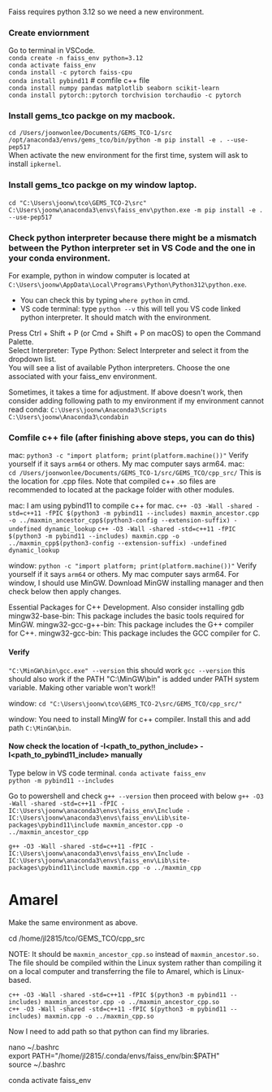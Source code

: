 Faiss requires python 3.12 so we need a new environment.

### Create enviornment
Go to terminal in VSCode.        
```conda create -n faiss_env python=3.12```       
```conda activate faiss_env```       
```conda install -c pytorch faiss-cpu```      
```conda install pybind11```      # comfile c++ file       
```conda install numpy pandas matplotlib seaborn scikit-learn```         
```conda install pytorch::pytorch torchvision torchaudio -c pytorch```  

### Install gems_tco packge on my macbook. 
```cd /Users/joonwonlee/Documents/GEMS_TCO-1/src```    
```/opt/anaconda3/envs/gems_tco/bin/python -m pip install -e . --use-pep517```   
When activate the new environment for the first time, system will ask to install ```ipkernel```.

### Install gems_tco packge on my window laptop. 
```cd "C:\Users\joonw\tco\GEMS_TCO-2\src"```
``` C:\Users\joonw\anaconda3\envs\faiss_env\python.exe -m pip install -e . --use-pep517```

### Check python interpreter because there might be a mismatch between the Python interpreter set in VS Code and the one in your conda environment.   
For example, python in window computer is located at ```C:\Users\joonw\AppData\Local\Programs\Python\Python312\python.exe```.
- You can check this by typing ```where python``` in cmd.   
- VS code terminal: type ```python --v``` this will tell you VS code linked python interpreter. It should match with the environment. 

Press Ctrl + Shift + P (or Cmd + Shift + P on macOS) to open the Command Palette.        
Select Interpreter: Type Python: Select Interpreter and select it from the dropdown list.        
You will see a list of available Python interpreters. Choose the one associated with your faiss_env environment.        

Sometimes, it takes a time for adjustment. If above doesn't work, then consider adding following path to my environment if my environment cannot read conda:
```C:\Users\joonw\Anaconda3\Scripts```
```C:\Users\joonw\Anaconda3\condabin```

### Comfile c++ file (after finishing above steps, you can do this)
mac: ``` python3 -c "import platform; print(platform.machine())" ```   Verify yourself if it says ```arm64``` or others. My mac computer says arm64.
mac:   
```cd /Users/joonwonlee/Documents/GEMS_TCO-1/src/GEMS_TCO/cpp_src/```  This is the location for .cpp files. Note that compiled c++ .so files are recommended to located at the package folder with other modules.

mac:  I am using pybind11 to compile c++ for mac.
```c++ -O3 -Wall -shared -std=c++11 -fPIC $(python3 -m pybind11 --includes) maxmin_ancestor.cpp -o ../maxmin_ancestor_cpp$(python3-config --extension-suffix) -undefined dynamic_lookup```
```c++ -O3 -Wall -shared -std=c++11 -fPIC $(python3 -m pybind11 --includes) maxmin.cpp -o ../maxmin_cpp$(python3-config --extension-suffix) -undefined dynamic_lookup```  

window: ``` python -c "import platform; print(platform.machine())" ```   Verify yourself if it says ```arm64``` or others. My mac computer says arm64.
For window, I should use MinGW. Download MinGW installing manager and then check below then apply changes.

Essential Packages for C++ Development. Also consider installing gdb 
mingw32-base-bin: This package includes the basic tools required for MinGW.
mingw32-gcc-g++-bin: This package includes the G++ compiler for C++.
mingw32-gcc-bin: This package includes the GCC compiler for C.

#### Verify 
``` "C:\MinGW\bin\gcc.exe" --version ```    this should work
``` gcc --version ```  this should also work if the PATH  "C:\MinGW\bin" is added under PATH system variable. Making other variable won't work!!


window:
``` cd "C:\Users\joonw\tco\GEMS_TCO-2\src/GEMS_TCO/cpp_src/" ```

window:   You need to install MingW for c++ compiler. Install this and add path ```C:\MinGW\bin```.

#### Now check the location of -I<path_to_python_include> -I<path_to_pybind11_include> manually      
Type below in VS code terminal.
```conda activate faiss_env```    
```python -m pybind11 --includes```

Go to powershell and check
```g++ --version```  then proceed with below
```g++ -O3 -Wall -shared -std=c++11 -fPIC -IC:\Users\joonw\anaconda3\envs\faiss_env\Include -IC:\Users\joonw\anaconda3\envs\faiss_env\Lib\site-packages\pybind11\include maxmin_ancestor.cpp -o ../maxmin_ancestor_cpp```

```g++ -O3 -Wall -shared -std=c++11 -fPIC -IC:\Users\joonw\anaconda3\envs\faiss_env\Include -IC:\Users\joonw\anaconda3\envs\faiss_env\Lib\site-packages\pybind11\include maxmin.cpp -o ../maxmin_cpp```



 


# Amarel
Make the same environment as above.

cd /home/jl2815/tco/GEMS_TCO/cpp_src

NOTE: It should be ```maxmin_ancestor_cpp.so``` instead of ```maxmin_ancestor.so.``` The file should be compiled within the Linux system rather than compiling it on a local computer and transferring the file to Amarel, which is Linux-based.
      
``` c++ -O3 -Wall -shared -std=c++11 -fPIC $(python3 -m pybind11 --includes) maxmin_ancestor.cpp -o ../maxmin_ancestor_cpp.so ```      
``` c++ -O3 -Wall -shared -std=c++11 -fPIC $(python3 -m pybind11 --includes) maxmin.cpp -o ../maxmin_cpp.so  ```         


Now I need to add path so that python can find my libraries.
   
nano ~/.bashrc   
export PATH="/home/jl2815/.conda/envs/faiss_env/bin:$PATH"   
source ~/.bashrc   

conda activate faiss_env   

